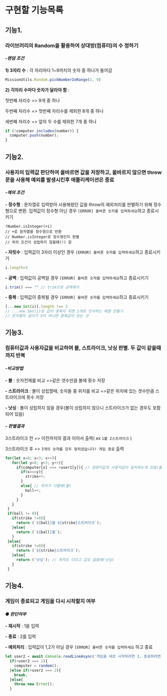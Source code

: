 # 구현할 기능목록

## 기능1.

### 라이브러리의 Random을 활용하여 상대방(컴퓨터)의 수 정하기

#### _-랜덤 조건_

__1) 3자리 수__ : 각 자리마다 1~9까지의 숫자 중 하나가 들어감
```JavaScript
MissionUtils.Random.pickNumberInRange(1, 9)
```

__2) 각자리 수마다 숫자가 달라야 함__ : 

첫번째 자리수 => 9개 중 하나

두번째 자리수 => 첫번째 자리수를 제외한 8개 중 하나

세번째 자리수 => 앞의 두 수를 제외한 7개 중 하나
```JavaScript
if (!computer.includes(number)) {
  computer.push(number);
}
```

## 기능2.

### 사용자의 입력값 판단하여 올바르면 값을 저장하고, 올바르지 않으면 throw문을 사용해 예외를 발생시킨후 애플리케이션은 종료

#### _-예외 조건_

__\- 정수형__ : 문자열로 입력받아 사용해왔던 값을 throw의 예외처리를 판별하기 위해 정수형으로 변환. 입력값이 정수형 아닌 경우 `[ERROR] 올바른 숫자를 입력하세요`하고 종료시키기
```
!Number.isInteger(+i)
// +로 문자열을 정수형으로 반환
// Number.isInteger로 정수형인지 판별
// 위의 조건이 성립하지 않을떄(!) 참
```

__\- 자릿수__ : 입력값이 3자리 이상인 경우 `[ERROR] 올바른 숫자를 입력하세요`하고 종료시키기
```JavaScript
i.length>3
```

__\- 공백__ : 입력값이 공백일 경우 `[ERROR] 올바른 숫자를 입력하세요`하고 종료시키기
```JavaScript
i.trim() === "" // trim으로 공백제거
```

__\- 중복__ : 입력값이 중복될 경우 `[ERROR] 올바른 숫자를 입력하세요`하고 종료시키기
```JavaScript
[...new Set(i)].length !== 3
// ...new Set(i)로 값이 중복이 되면 1개로 인식하는 배열 만들기
// 문자열의 길이가 3이 아니면 중복값이 있는 것
```

## 기능3.

### 컴퓨터값과 사용자값을 비교하며 볼, 스트라이크, 낫싱 판별. 두 값이 같을때까지 반복

#### _-비교방법_

__\- 볼__ : 숫자전체를 비교
=>같은 갯수만큼 볼에 횟수 저장

__\- 스트라이크__ : 볼이 성립할때, 숫자들 중 위치를 비교
=>같은 위치에 있는 갯수만큼 스트라이크에 횟수 저장

__\- 낫싱__ : 볼이 성립하지 않을 경우(볼이 성립하지 않으니 스트라이크가 없는 경우도 포함 되어 있음)

#### _- 판별결과_ 
 3스트라이크 전 => 이전까지의 결과 이어서 출력( ex `1볼 2스트라이크` ) 
 
 3스트라이크 후 => `3개의 숫자를 모두 맞히셨습니다! 게임 종료` 출력

 ```JavaScript
 for(let x=0; x<3; x++){
    for(let y=0; y<3; y++){
      if(computer[x] === +user1[y]){ // 컴퓨터값과 사용자값이 일치하는게 있음(볼,스트라이크)
        if(x===y){
          strike++;
        }
        else{ // 위치가 다를때(볼)
          ball++;
        }
      }
    }
  }
  if(ball != 0){
    if(strike !=0){
      return (`${ball}볼 ${strike}스트라이크`);
    }else{
      return (`${ball}볼`);
    }
  }else{
    if(strike !=0){
      return (`${strike}스트라이크`);
    }else{
      return ('낫싱'); // 위치도 다르고 값도 없을때(낫싱)
    }
  }
 ```

## 기능4.

### 게임이 종료되고 게임을 다시 시작할지 여부

#### _● 판단여부_

__\- 재시작__ : 1을 입력

__\- 종료__ : 2를 입력

__\- 예외처리__ : 입력값이 1,2가 아닐 경우 `[ERROR] 올바른 숫자를 입력하세요` 하고 종료

```JavaScript
let user2 = await Console.readLineAsync('게임을 새로 시작하려면 1, 종료하려면 2를 입력하세요.\n');
  if(+user2 === 1){
    computer = random();
  }else if(+user2 === 2){
    break;
  }else{
    throw new Error();
  }      
```